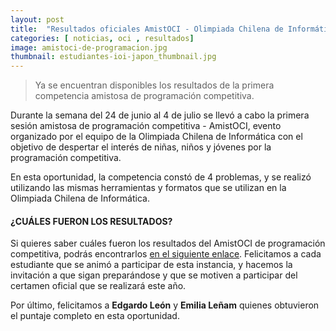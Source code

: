 ```yaml
---
layout: post
title:  "Resultados oficiales AmistOCI - Olimpiada Chilena de Informática"
categories: [ noticias, oci , resultados]
image: amistoci-de-programacion.jpg
thumbnail: estudiantes-ioi-japon_thumbnail.jpg
---
```


> Ya se encuentran disponibles los resultados de la primera competencia amistosa de programación competitiva.

Durante la semana del 24 de junio al 4 de julio se llevó a cabo la primera sesión amistosa de programación competitiva - AmistOCI, evento organizado por el equipo de la Olimpiada Chilena de Informática con el objetivo de despertar el interés de niñas, niños y jóvenes por la programación competitiva.

En esta oportunidad, la competencia constó de 4 problemas, y se realizó utilizando las mismas herramientas y formatos que se utilizan en la Olimpiada Chilena de Informática.


#### ¿CUÁLES FUERON LOS RESULTADOS?
Si quieres saber cuáles fueron los resultados del AmistOCI de programación competitiva, podrás encontrarlos [en el siguiente enlace](https://olimpiada-informatica.cl/resultados/2023/amistoci_2023.pdf). 
Felicitamos a cada estudiante que se animó a participar de esta instancia, y hacemos la invitación a que sigan preparándose y que se motiven a participar del certamen oficial que se realizará este año.

Por último, felicitamos a **Edgardo León** y **Emilia Leñam** quienes obtuvieron el puntaje completo en esta oportunidad.




